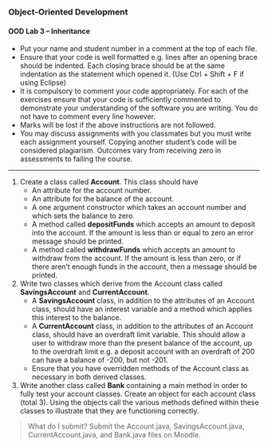 ### Object-Oriented Development
#### OOD Lab 3 – Inheritance

- Put your name and student number in a comment at the top of each file.
- Ensure that your code is well formatted e.g. lines after an opening brace should be indented. Each closing brace should be at the same indentation as the statement which opened it. (Use Ctrl + Shift + F if using Eclipse)
- It is compulsory to comment your code appropriately. For each of the exercises ensure that your code is sufficiently commented to demonstrate your understanding of the software you are writing. You do not have to comment every line however.
- Marks will be lost if the above instructions are not followed.
- You may discuss assignments with you classmates but you must write each assignment yourself. Copying another student’s code will be considered plagiarism. Outcomes vary from receiving zero in assessments to failing the course.

---

1. Create a class called **Account**. This class should have
   - An attribute for the account number.
   - An attribute for the balance of the account.
   - A one argument constructor which takes an account number and which sets the balance to zero.
   - A method called **depositFunds** which accepts an amount to deposit into the account. If the amount is less than or equal to zero an error message should be printed.
   - A method called **withdrawFunds** which accepts an amount to withdraw from the account. If the amount is less than zero, or if there aren’t enough funds in the account, then a message should be printed.
2. Write two classes which derive from the Account class called **SavingsAccount** and **CurrentAccount**.
   - A **SavingsAccount** class, in addition to the attributes of an Account class, should have an interest variable and a method which applies this interest to the balance.
   - A **CurrentAccount** class, in addition to the attributes of an Account class, should have an overdraft limit variable. This should allow a user to withdraw more than the present balance of the account, up to the overdraft limit e.g. a deposit account with an overdraft of 200 can have a balance of -200, but not -201.
   - Ensure that you have overridden methods of the Account class as necessary in both derived classes.
3. Write another class called **Bank** containing a main method in order to fully test your account classes. Create an object for each account class (total 3). Using the objects call the various methods defined within these classes to illustrate that they are functioning correctly.

> What do I submit?
> Submit the Account.java, SavingsAccount.java, CurrentAccount.java,
> and Bank.java files on Moodle.
